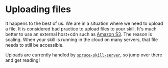 # Uploading files
It happens to the best of us. We are in a situation where we need to upload a file. It is considered bad practice to upload files to your skill. It's much better to use an external host+cdn such as [Amazon S3](https://aws.amazon.com/s3). The reason is scaling. When your skill is running in the cloud on many servers, that file needs to still be accessible.

Uploads are currently handled by [`spruce-skill-server`](https://github.com/sprucelabsai/spruce-skill-server), so jump over there and get reading!